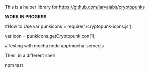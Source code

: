 
This is a helper library for https://github.com/larvalabs/cryptopunks


**WORK IN PROGRSS**

#How to Use
var punkicons = require('./cryptopunk-icons.js');


var icon = punkicons.getCryptopunkIcon(1);


#Testing with mocha
node app/mocha-server.js

Then, in a different shell

npm test 
